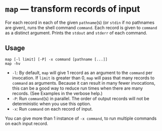 # `map` — transform records of input

For each record in each of the given `pathname`(s) (or `stdin` if no pathnames
are given), runs the shell command `command`. Each record is given to `command`
as a distinct argument. Prints the `stdout` and `stderr` of each command.

## Usage

```
map [-l limit] [-P] -x command [pathname [...]]
map -hv
```

* `-l`: By default, `map` will give 1 record as an argument to the `command`
  per invocation. If `limit` is greater than 0, `map` will pass that many
  records to `command` as arguments. Because it can result in many fewer
  invocations, this can be a good way to reduce run times when there are many
  records. (See Examples in the verbose help.)
* `-P`: Run `command`(s) in parallel. The order of output records will not be
  deterministic when you use this option.
* `-x`: Run `command` on each record of input.

You can give more than 1 instance of `-x command`, to run multiple commands on
each input record.
